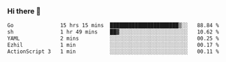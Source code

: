### Hi there 👋

<!--START_SECTION:waka-->

```txt
Go               15 hrs 15 mins  ██████████████████████▒░░   88.84 %
sh               1 hr 49 mins    ██▓░░░░░░░░░░░░░░░░░░░░░░   10.62 %
YAML             2 mins          ░░░░░░░░░░░░░░░░░░░░░░░░░   00.25 %
Ezhil            1 min           ░░░░░░░░░░░░░░░░░░░░░░░░░   00.17 %
ActionScript 3   1 min           ░░░░░░░░░░░░░░░░░░░░░░░░░   00.11 %
```

<!--END_SECTION:waka-->

<!--
**barahouei/barahouei** is a ✨ _special_ ✨ repository because its `README.md` (this file) appears on your GitHub profile.

Here are some ideas to get you started:

- 🔭 I’m currently working on ...
- 🌱 I’m currently learning ...
- 👯 I’m looking to collaborate on ...
- 🤔 I’m looking for help with ...
- 💬 Ask me about ...
- 📫 How to reach me: ...
- 😄 Pronouns: ...
- ⚡ Fun fact: ...
-->
